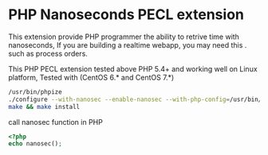 PHP Nanoseconds PECL extension
===============================

This extension  provide PHP programmer the ability to retrive time with nanoseconds,
If you are building a realtime webapp, you may need this . such as process orders.

This PHP PECL extension tested above PHP 5.4+ and working well on Linux platform,
Tested with (CentOS 6.* and CentOS 7.*)


```bash
/usr/bin/phpize
./configure --with-nanosec --enable-nanosec --with-php-config=/usr/bin/php-config
make && make install
```


call nanosec function in PHP
```php
<?php
echo nanosec();
```
